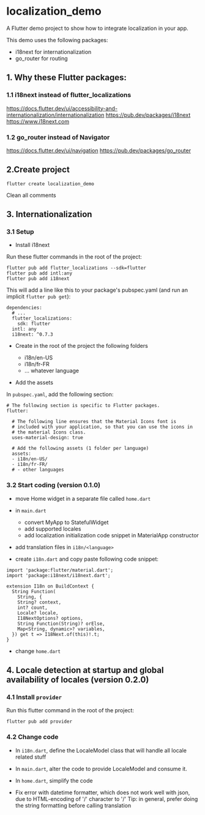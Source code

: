 # localization_demo

A Flutter demo project to show how to integrate localization in your app.

This demo uses the following packages:

- i18next for internationalization
- go_router for routing

##  1. Why these Flutter packages:

### 1.1 i18next instead of flutter_localizations

https://docs.flutter.dev/ui/accessibility-and-internationalization/internationalization
https://pub.dev/packages/i18next
https://www.i18next.com

### 1.2 go_router instead of Navigator

https://docs.flutter.dev/ui/navigation
https://pub.dev/packages/go_router

## 2.Create project

```
flutter create localization_demo
```

Clean all comments

## 3. Internationalization

### 3.1 Setup

- Install i18next

Run these flutter commands in the root of the project:

````
flutter pub add flutter_localizations --sdk=flutter
flutter pub add intl:any
flutter pub add i18next
````

This will add a line like this to your package's pubspec.yaml (and run an implicit `flutter pub get`):

```
dependencies:
  # ...
  flutter_localizations:
    sdk: flutter
  intl: any
  i18next: ^0.7.3
```

- Create in the root of the project the following folders

  - i18n/en-US
  - i18n/fr-FR
  - ... whatever language

- Add the assets

In `pubspec.yaml`, add the following section:

```
# The following section is specific to Flutter packages.
flutter:

  # The following line ensures that the Material Icons font is
  # included with your application, so that you can use the icons in
  # the material Icons class.
  uses-material-design: true

  # Add the following assets (1 folder per language)
  assets:
  - i18n/en-US/
  - i18n/fr-FR/
  # - other languages
```

### 3.2 Start coding (version 0.1.0)

- move Home widget in a separate file called `home.dart`

- in `main.dart`
  - convert MyApp to StatefulWidget
  - add supported locales
  - add localization initialization code snippet in MaterialApp constructor

- add translation files in `i18n/<language>`

- create `i18n.dart` and copy paste following code snippet:

```
import 'package:flutter/material.dart';
import 'package:i18next/i18next.dart';

extension I18n on BuildContext {
  String Function(
    String, {
    String? context,
    int? count,
    Locale? locale,
    I18NextOptions? options,
    String Function(String)? orElse,
    Map<String, dynamic>? variables,
  }) get t => I18Next.of(this)!.t;
}
```

- change `home.dart` 

## 4. Locale detection at startup and global availability of locales (version 0.2.0)

### 4.1 Install `provider`

Run this flutter command in the root of the project:

````
flutter pub add provider
````

### 4.2 Change code

- In `i18n.dart`, define the LocaleModel class that will handle all locale related stuff

- In `main.dart`, alter the code to provide LocaleModel and consume it.

- In `home.dart`, simplify the code

- Fix error with datetime formatter, which does not work well with json, due to HTML-encoding of '/' character to '&#x2F;'
  Tip: in general, prefer doing the string formatting before calling translation

